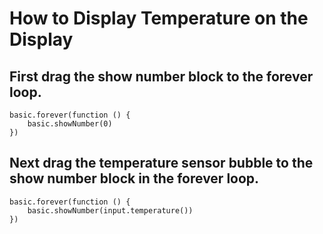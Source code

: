 # How to Display Temperature on the Display
## First drag the show number block to the forever loop.
```blocks
basic.forever(function () {
    basic.showNumber(0)
})
```

## Next drag the temperature sensor bubble to the show number block in the forever loop.
```blocks
basic.forever(function () {
    basic.showNumber(input.temperature())
})
```
